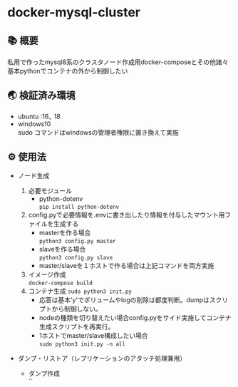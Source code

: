 # docker-mysql-cluster

## 📚 概要
私用で作ったmysql8系のクラスタノード作成用docker-composeとその他諸々  
基本pythonでコンテナの外から制御したい  

## 🌏 検証済み環境
- ubuntu :16.*, 18.*
- windows10  
sudo コマンドはwindowsの管理者権限に置き換えて実施  

## ⚙ 使用法
- ノード生成
    1. 必要モジュール
        - python-dotenv  
        `pip install python-dotenv`
    1. config.pyで必要情報を.envに書き出したり情報を付与したマウント用ファイルを生成する
        - masterを作る場合  
        `python3 config.py master`  
        - slaveを作る場合  
        `python3 config.py slave`  
        - master/slaveを１ホストで作る場合は上記コマンドを両方実施
    1. イメージ作成  
        `docker-compose build`
    1. コンテナ生成
        `sudo python3 init.py`  
        - 応答は基本'y'でボリュームやlogの削除は都度判断。dumpはスクリプトから制御しない。
        - nodeの種類を切り替えたい場合config.pyをサイド実施してコンテナ生成スクリプトを再実行。
        - 1ホストでmaster/slave構成したい場合  
        `sudo python3 init.py -n all`  

- ダンプ・リストア（レプリケーションのアタッチ処理兼用）
    - ダンプ作成  
    ``
    